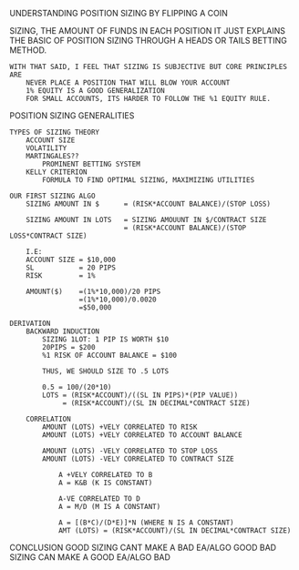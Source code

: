 
UNDERSTANDING POSITION SIZING BY FLIPPING A COIN

SIZING, THE AMOUNT OF FUNDS IN EACH POSITION
    IT JUST EXPLAINS THE BASIC OF POSITION SIZING THROUGH A HEADS OR TAILS
    BETTING METHOD.

    WITH THAT SAID, I FEEL THAT SIZING IS SUBJECTIVE BUT CORE PRINCIPLES ARE
        NEVER PLACE A POSITION THAT WILL BLOW YOUR ACCOUNT
        1% EQUITY IS A GOOD GENERALIZATION
        FOR SMALL ACCOUNTS, ITS HARDER TO FOLLOW THE %1 EQUITY RULE.


POSITION SIZING GENERALITIES

    TYPES OF SIZING THEORY
        ACCOUNT SIZE
        VOLATILITY
        MARTINGALES??
            PROMINENT BETTING SYSTEM
        KELLY CRITERION
            FORMULA TO FIND OPTIMAL SIZING, MAXIMIZING UTILITIES

    OUR FIRST SIZING ALGO
        SIZING AMOUNT IN $      = (RISK*ACCOUNT BALANCE)/(STOP LOSS)
        
        SIZING AMOUNT IN LOTS   = SIZING AMOUUNT IN $/CONTRACT SIZE
                                = (RISK*ACCOUNT BALANCE)/(STOP LOSS*CONTRACT SIZE)
        
        I.E:
        ACCOUNT SIZE = $10,000
        SL           = 20 PIPS
        RISK         = 1%

        AMOUNT($)    =(1%*10,000)/20 PIPS
                     =(1%*10,000)/0.0020
                     =$50,000
    
    DERIVATION
        BACKWARD INDUCTION
            SIZING 1LOT: 1 PIP IS WORTH $10
            20PIPS = $200
            %1 RISK OF ACCOUNT BALANCE = $100

            THUS, WE SHOULD SIZE TO .5 LOTS

            0.5 = 100/(20*10)
            LOTS = (RISK*ACCOUNT)/((SL IN PIPS)*(PIP VALUE))
                 = (RISK*ACCOUNT)/(SL IN DECIMAL*CONTRACT SIZE)

        CORRELATION
            AMOUNT (LOTS) +VELY CORRELATED TO RISK
            AMOUNT (LOTS) +VELY CORRELATED TO ACCOUNT BALANCE
            
            AMOUNT (LOTS) -VELY CORRELATED TO STOP LOSS
            AMOUNT (LOTS) -VELY CORRELATED TO CONTRACT SIZE

                A +VELY CORRELATED TO B
                A = K&B (K IS CONSTANT)

                A-VE CORRELATED TO D
                A = M/D (M IS A CONSTANT)

                A = [(B*C)/(D*E)]*N (WHERE N IS A CONSTANT)
                AMT (LOTS) = (RISK*ACCOUNT)/(SL IN DECIMAL*CONTRACT SIZE)

CONCLUSION
    GOOD SIZING CANT MAKE A BAD EA/ALGO GOOD
    BAD SIZING CAN MAKE A GOOD EA/ALGO BAD

